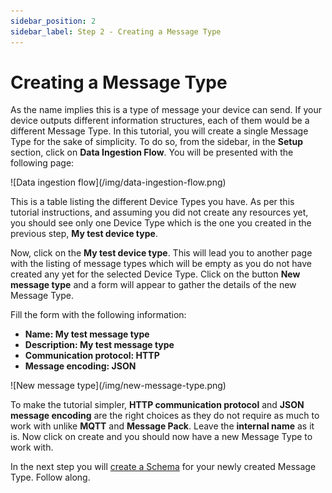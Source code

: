 ```yaml
---
sidebar_position: 2
sidebar_label: Step 2 - Creating a Message Type
---
```

# Creating a Message Type
As the name implies this is a type of message your device can send. If your device outputs different information structures, each of them would be a different Message Type. In this tutorial, you will create a single Message Type for the sake of simplicity. To do so, from the sidebar, in the **Setup** section, click on **Data Ingestion Flow**. You will be presented with the following page:

<div class="tutorial-image-container">
    ![Data ingestion flow](/img/data-ingestion-flow.png)
</div>

This is a table listing the different Device Types you have. As per this tutorial instructions, and assuming you did not create any resources yet, you should see only one Device Type which is the one you created in the previous step, **My test device type**.

Now, click on the **My test device type**. This will lead you to another page with the listing of message types which will be empty as you do not have created any yet for the selected Device Type. Click on the button **New message type** and a form will appear to gather the details of the new Message Type.


Fill the form with the following information:

- **Name: My test message type**
- **Description: My test message type**
- **Communication protocol: HTTP**
- **Message encoding: JSON**

<div class="tutorial-image-container">
    ![New message type](/img/new-message-type.png)
</div>


To make the tutorial simpler, **HTTP communication protocol** and **JSON message encoding** are the right choices as they do not require as much to work with unlike **MQTT** and **Message Pack**. Leave the **internal name** as it is. Now click on create and you should now have a new Message Type to work with.

In the next step you will <a href="./Step 3 - Creating a Schema" target="_self">create a Schema</a> for your newly created Message Type. Follow along.